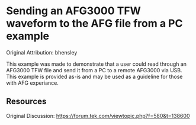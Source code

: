 # Sending an AFG3000 TFW waveform to the AFG file from a PC example
Original Attribution: bhensley

This example was made to demonstrate that a user could read through an AFG3000 TFW file and send it from a PC to a remote AFG3000 via USB. This example is provided as-is and may be used as a guideline for those with AFG experiance.

<!-- markdown-link-check-disable -->
Resources
---------
Original Discussion:
https://forum.tek.com/viewtopic.php?f=580&t=138600


